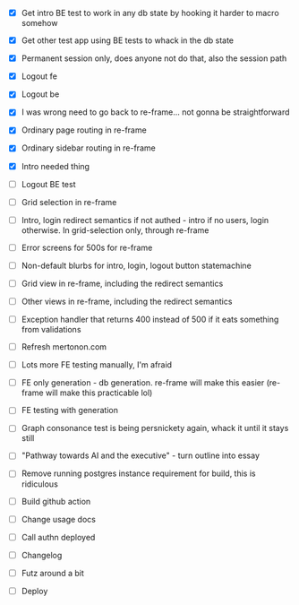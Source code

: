 - [x] Get intro BE test to work in any db state by hooking it harder to macro somehow
- [x] Get other test app using BE tests to whack in the db state
- [x] Permanent session only, does anyone not do that, also the session path
- [x] Logout fe
- [x] Logout be
- [x] I was wrong need to go back to re-frame... not gonna be straightforward
- [x] Ordinary page routing in re-frame
- [x] Ordinary sidebar routing in re-frame
- [x] Intro needed thing
- [ ] Logout BE test

- [ ] Grid selection in re-frame
- [ ] Intro, login redirect semantics if not authed - intro if no users, login otherwise. In grid-selection only, through re-frame
- [ ] Error screens for 500s for re-frame
- [ ] Non-default blurbs for intro, login, logout button statemachine
- [ ] Grid view in re-frame, including the redirect semantics
- [ ] Other views in re-frame, including the redirect semantics

- [ ] Exception handler that returns 400 instead of 500 if it eats something from validations
- [ ] Refresh mertonon.com
- [ ] Lots more FE testing manually, I'm afraid

- [ ] FE only generation - db generation. re-frame will make this easier (re-frame will make this practicable lol)
- [ ] FE testing with generation

- [ ] Graph consonance test is being persnickety again, whack it until it stays still
- [ ] "Pathway towards AI and the executive" - turn outline into essay
- [ ] Remove running postgres instance requirement for build, this is ridiculous
- [ ] Build github action
- [ ] Change usage docs
- [ ] Call authn deployed
- [ ] Changelog
- [ ] Futz around a bit
- [ ] Deploy
